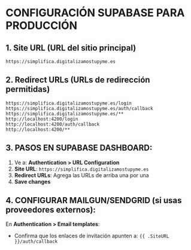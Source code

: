 # CONFIGURACIÓN SUPABASE PARA PRODUCCIÓN

## 1. Site URL (URL del sitio principal)
```
https://simplifica.digitalizamostupyme.es
```

## 2. Redirect URLs (URLs de redirección permitidas)
```
https://simplifica.digitalizamostupyme.es/login
https://simplifica.digitalizamostupyme.es/auth/callback
https://simplifica.digitalizamostupyme.es/**
http://localhost:4200/login
http://localhost:4200/auth/callback
http://localhost:4200/**
```

## 3. PASOS EN SUPABASE DASHBOARD:

1. Ve a: **Authentication > URL Configuration**
2. **Site URL**: `https://simplifica.digitalizamostupyme.es`
3. **Redirect URLs**: Agrega las URLs de arriba una por una
4. **Save changes**

## 4. CONFIGURAR MAILGUN/SENDGRID (si usas proveedores externos):

En **Authentication > Email templates**:
- Confirma que los enlaces de invitación apunten a: `{{ .SiteURL }}/auth/callback`
